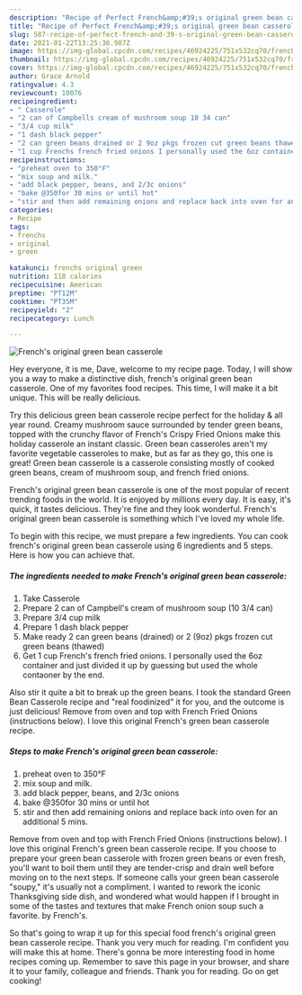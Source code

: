 ```yaml
---
description: "Recipe of Perfect French&amp;#39;s original green bean casserole"
title: "Recipe of Perfect French&amp;#39;s original green bean casserole"
slug: 587-recipe-of-perfect-french-and-39-s-original-green-bean-casserole
date: 2021-01-22T13:25:36.987Z
image: https://img-global.cpcdn.com/recipes/46924225/751x532cq70/frenchs-original-green-bean-casserole-recipe-main-photo.jpg
thumbnail: https://img-global.cpcdn.com/recipes/46924225/751x532cq70/frenchs-original-green-bean-casserole-recipe-main-photo.jpg
cover: https://img-global.cpcdn.com/recipes/46924225/751x532cq70/frenchs-original-green-bean-casserole-recipe-main-photo.jpg
author: Grace Arnold
ratingvalue: 4.3
reviewcount: 10076
recipeingredient:
- " Casserole"
- "2 can of Campbells cream of mushroom soup 10 34 can"
- "3/4 cup milk"
- "1 dash black pepper"
- "2 can green beans drained or 2 9oz pkgs frozen cut green beans thawed"
- "1 cup Frenchs french fried onions I personally used the 6oz container and just divided it up by guessing but used the whole contaoner by the end"
recipeinstructions:
- "preheat oven to 350°F"
- "mix soup and milk."
- "add black pepper, beans, and 2/3c onions"
- "bake @350for 30 mins or until hot"
- "stir and then add remaining onions and replace back into oven for an additional 5 mins."
categories:
- Recipe
tags:
- frenchs
- original
- green

katakunci: frenchs original green 
nutrition: 118 calories
recipecuisine: American
preptime: "PT12M"
cooktime: "PT35M"
recipeyield: "2"
recipecategory: Lunch

---
```



![French&#39;s original green bean casserole](https://img-global.cpcdn.com/recipes/46924225/751x532cq70/frenchs-original-green-bean-casserole-recipe-main-photo.jpg)

Hey everyone, it is me, Dave, welcome to my recipe page. Today, I will show you a way to make a distinctive dish, french&#39;s original green bean casserole. One of my favorites food recipes. This time, I will make it a bit unique. This will be really delicious.

Try this delicious green bean casserole recipe perfect for the holiday &amp; all year round. Creamy mushroom sauce surrounded by tender green beans, topped with the crunchy flavor of French&#39;s Crispy Fried Onions make this holiday casserole an instant classic. Green bean casseroles aren&#39;t my favorite vegetable casseroles to make, but as far as they go, this one is great! Green bean casserole is a casserole consisting mostly of cooked green beans, cream of mushroom soup, and french fried onions.

French&#39;s original green bean casserole is one of the most popular of recent trending foods in the world. It is enjoyed by millions every day. It is easy, it's quick, it tastes delicious. They're fine and they look wonderful. French&#39;s original green bean casserole is something which I've loved my whole life.


To begin with this recipe, we must prepare a few ingredients. You can cook french&#39;s original green bean casserole using 6 ingredients and 5 steps. Here is how you can achieve that.

<!--inarticleads1-->

##### The ingredients needed to make French&#39;s original green bean casserole:

1. Take  Casserole
1. Prepare 2 can of Campbell&#39;s cream of mushroom soup (10 3/4 can)
1. Prepare 3/4 cup milk
1. Prepare 1 dash black pepper
1. Make ready 2 can green beans (drained) or 2 (9oz) pkgs frozen cut green beans (thawed)
1. Get 1 cup French&#39;s french fried onions. I personally used the 6oz container and just divided it up by guessing but used the whole contaoner by the end.


Also stir it quite a bit to break up the green beans. I took the standard Green Bean Casserole recipe and &#34;real foodinized&#34; it for you, and the outcome is just delicious! Remove from oven and top with French Fried Onions (instructions below). I love this original French&#39;s green bean casserole recipe. 

<!--inarticleads2-->

##### Steps to make French&#39;s original green bean casserole:

1. preheat oven to 350°F
1. mix soup and milk.
1. add black pepper, beans, and 2/3c onions
1. bake @350for 30 mins or until hot
1. stir and then add remaining onions and replace back into oven for an additional 5 mins.


Remove from oven and top with French Fried Onions (instructions below). I love this original French&#39;s green bean casserole recipe. If you choose to prepare your green bean casserole with frozen green beans or even fresh, you&#39;ll want to boil them until they are tender-crisp and drain well before moving on to the next steps. If someone calls your green bean casserole &#34;soupy,&#34; it&#39;s usually not a compliment. I wanted to rework the iconic Thanksgiving side dish, and wondered what would happen if I brought in some of the tastes and textures that make French onion soup such a favorite. by French&#39;s. 

So that's going to wrap it up for this special food french&#39;s original green bean casserole recipe. Thank you very much for reading. I'm confident you will make this at home. There's gonna be more interesting food in home recipes coming up. Remember to save this page in your browser, and share it to your family, colleague and friends. Thank you for reading. Go on get cooking!
